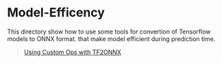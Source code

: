 # Model-Efficency
This directory show how to use some tools for convertion of  Tensorflow  models to ONNX format. that make model efficient during prediction time. 

 > [Using Custom Ops with TF2ONNX](https://github.com/microsoft/onnxruntime-extensions/blob/main/tutorials/tf2onnx_custom_ops_tutorial.ipynb)
